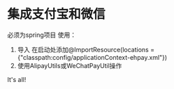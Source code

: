 # 集成支付宝和微信
必须为spring项目
使用：
1. 导入
在启动处添加@ImportResource(locations = {"classpath:config/applicationContext-ehpay.xml"})
2. 使用AlipayUtils或WeChatPayUtil操作

It's all!
